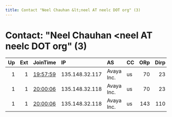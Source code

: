 ```yaml
---
title: Contact "Neel Chauhan &lt;neel AT neelc DOT org" (3)
---
```


# Contact: "Neel Chauhan &lt;neel AT neelc DOT org" (3)

|   Up |   Ext | JoinTime                                                                                            | IP             | AS         | CC   |   ORp |   Dirp | OS   | Version       | Nickname     |   eFamMembers |
|-----:|------:|:----------------------------------------------------------------------------------------------------|:---------------|:-----------|:-----|------:|-------:|:-----|:--------------|:-------------|--------------:|
|    1 |     1 | [19:57:59](https://metrics.torproject.org/rs.html#details/5754E211516A1E4592AAD61DE5580BB2F6F8D1BE) | 135.148.32.117 | Avaya Inc. | us   |    70 |     23 | BSD  | 0.4.5.2-alpha | NeelTorExit2 |            10 |
|    1 |     1 | [20:00:06](https://metrics.torproject.org/rs.html#details/3615DD4F034DD19E2137F072970940B6356D6A75) | 135.148.32.118 | Avaya Inc. | us   |    70 |     23 | BSD  | 0.4.5.2-alpha | NeelTorExit4 |            10 |
|    1 |     1 | [20:00:06](https://metrics.torproject.org/rs.html#details/951586B4EA6C716491E44E45504C70C51F9B0B94) | 135.148.32.118 | Avaya Inc. | us   |   143 |    110 | BSD  | 0.4.5.2-alpha | NeelTorExit3 |            10 |
